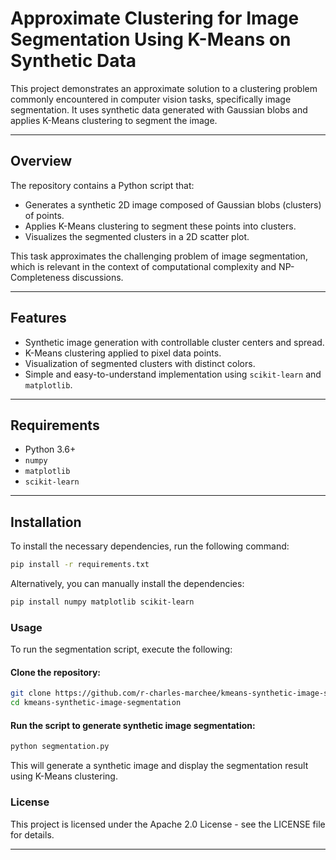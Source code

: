 # Approximate Clustering for Image Segmentation Using K-Means on Synthetic Data

This project demonstrates an approximate solution to a clustering problem commonly encountered in computer vision tasks, specifically image segmentation. It uses synthetic data generated with Gaussian blobs and applies K-Means clustering to segment the image.

---

## Overview

The repository contains a Python script that:

- Generates a synthetic 2D image composed of Gaussian blobs (clusters) of points.
- Applies K-Means clustering to segment these points into clusters.
- Visualizes the segmented clusters in a 2D scatter plot.

This task approximates the challenging problem of image segmentation, which is relevant in the context of computational complexity and NP-Completeness discussions.

---

## Features

- Synthetic image generation with controllable cluster centers and spread.
- K-Means clustering applied to pixel data points.
- Visualization of segmented clusters with distinct colors.
- Simple and easy-to-understand implementation using `scikit-learn` and `matplotlib`.

---

## Requirements

- Python 3.6+
- `numpy`
- `matplotlib`
- `scikit-learn`

---

## Installation

To install the necessary dependencies, run the following command:

```bash
pip install -r requirements.txt
```

Alternatively, you can manually install the dependencies:

```bash
pip install numpy matplotlib scikit-learn
```

### Usage

To run the segmentation script, execute the following:

#### Clone the repository:

```bash
git clone https://github.com/r-charles-marchee/kmeans-synthetic-image-segmentation.git
cd kmeans-synthetic-image-segmentation
```

#### Run the script to generate synthetic image segmentation:

```bash
python segmentation.py
```

This will generate a synthetic image and display the segmentation result using K-Means clustering.

### License

This project is licensed under the Apache 2.0 License - see the LICENSE file for details.

---
